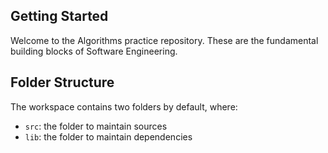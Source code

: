 ## Getting Started

Welcome to the Algorithms practice repository. These are the fundamental building blocks of Software Engineering.

## Folder Structure

The workspace contains two folders by default, where:

- `src`: the folder to maintain sources
- `lib`: the folder to maintain dependencies
